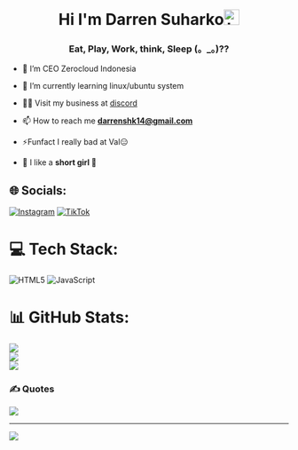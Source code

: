 
<h1 align="center">Hi I'm Darren Suharko<img src="https://user-images.githubusercontent.com/1303154/88677602-1635ba80-d120-11ea-84d8-d263ba5fc3c0.gif" width="28px" height="28px" alt="hi"> </h1>
<h3 align="center">Eat, Play, Work, think, Sleep (。_。)??</h3>


- 🔭 I’m CEO Zerocloud Indonesia

- 🌱 I’m currently learning linux/ubuntu system

- 👨‍💻 Visit my business at [discord](https://discord.zerocloud.id)

- 📫 How to reach me **darrenshk14@gmail.com**
  
- ⚡Funfact I really bad at Val😑

- 💖 I like a **short girl 🥶**

## 🌐 Socials:
[![Instagram](https://img.shields.io/badge/Instagram-%23E4405F.svg?logo=Instagram&logoColor=white)](https://www.instagram.com/d4rr3n14/) [![TikTok](https://img.shields.io/badge/TikTok-%23000000.svg?logo=TikTok&logoColor=white)](https://tiktok.com/@zerocloud.id) 

# 💻 Tech Stack:
![HTML5](https://img.shields.io/badge/html5-%23E34F26.svg?style=for-the-badge&logo=html5&logoColor=white) ![JavaScript](https://img.shields.io/badge/javascript-%23323330.svg?style=for-the-badge&logo=javascript&logoColor=%23F7DF1E)

# 📊 GitHub Stats:
![](https://github-readme-stats.vercel.app/api?username=darrenshk14&theme=dark&hide_border=false&include_all_commits=false&count_private=false)<br/>
![](https://github-readme-streak-stats.herokuapp.com/?user=darrenshk14&theme=dark&hide_border=false)<br/>
![](https://github-readme-stats.vercel.app/api/top-langs/?username=darrenshk14&theme=dark&hide_border=false&include_all_commits=false&count_private=false&layout=compact)



### ✍️ Quotes
![](https://static.wixstatic.com/media/fff474_591a6fc4b7a247dfa2f23753fbb2feb8~mv2.jpg/v1/fill/w_733,h_550,al_c,q_85,usm_0.66_1.00_0.01,enc_auto/fff474_591a6fc4b7a247dfa2f23753fbb2feb8~mv2.jpg)



---
[![](https://visitcount.itsvg.in/api?id=darrenshk14&icon=0&color=0)](https://visitcount.itsvg.in)

